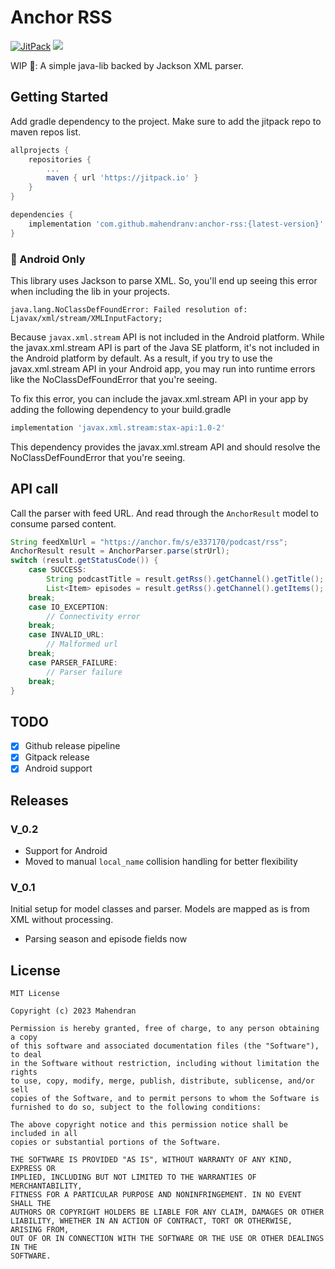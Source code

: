 # Anchor RSS

[![JitPack](https://img.shields.io/github/v/release/mahendranv/anchor-rss?color=green&label=JitPack&logo=hackthebox&logoColor=white&style=for-the-badge)](https://jitpack.io/#mahendranv/anchor-rss) ![](https://img.shields.io/github/issues/mahendranv/anchor-rss?style=for-the-badge)

WIP 🚧: A simple java-lib backed by Jackson XML parser.

## Getting Started
Add gradle dependency to the project. Make sure to add the jitpack repo to maven repos list.
```groovy
allprojects {
    repositories {
        ...
        maven { url 'https://jitpack.io' }
    }
}

dependencies {
    implementation 'com.github.mahendranv:anchor-rss:{latest-version}'
}
```

### 🚨 Android Only
This library uses Jackson to parse XML. So, you'll end up seeing this error when including the lib in your projects.
```
java.lang.NoClassDefFoundError: Failed resolution of: Ljavax/xml/stream/XMLInputFactory;
```

Because `javax.xml.stream` API is not included in the Android platform. While the javax.xml.stream API is part of the Java SE platform, it's not included in the Android platform by default. As a result, if you try to use the javax.xml.stream API in your Android app, you may run into runtime errors like the NoClassDefFoundError that you're seeing.

To fix this error, you can include the javax.xml.stream API in your app by adding the following dependency to your build.gradle 
```groovy
implementation 'javax.xml.stream:stax-api:1.0-2'
```
This dependency provides the javax.xml.stream API and should resolve the NoClassDefFoundError that you're seeing.


## API call
Call the parser with feed URL. And read through the `AnchorResult` model to consume parsed content.

```java
String feedXmlUrl = "https://anchor.fm/s/e337170/podcast/rss";
AnchorResult result = AnchorParser.parse(strUrl);
switch (result.getStatusCode()) {
    case SUCCESS:
        String podcastTitle = result.getRss().getChannel().getTitle();
        List<Item> episodes = result.getRss().getChannel().getItems();
    break;
    case IO_EXCEPTION:
        // Connectivity error
    break;
    case INVALID_URL:
        // Malformed url
    break;
    case PARSER_FAILURE:
        // Parser failure
    break;
}
```

## TODO
- [x] Github release pipeline
- [x] Gitpack release
- [x] Android support

## Releases
### V_0.2
+ Support for Android 
+ Moved to manual `local_name` collision handling for better flexibility
### V_0.1
Initial setup for model classes and parser. Models are mapped as is from XML without processing.
+ Parsing season and episode fields now

## License
```
MIT License

Copyright (c) 2023 Mahendran

Permission is hereby granted, free of charge, to any person obtaining a copy
of this software and associated documentation files (the "Software"), to deal
in the Software without restriction, including without limitation the rights
to use, copy, modify, merge, publish, distribute, sublicense, and/or sell
copies of the Software, and to permit persons to whom the Software is
furnished to do so, subject to the following conditions:

The above copyright notice and this permission notice shall be included in all
copies or substantial portions of the Software.

THE SOFTWARE IS PROVIDED "AS IS", WITHOUT WARRANTY OF ANY KIND, EXPRESS OR
IMPLIED, INCLUDING BUT NOT LIMITED TO THE WARRANTIES OF MERCHANTABILITY,
FITNESS FOR A PARTICULAR PURPOSE AND NONINFRINGEMENT. IN NO EVENT SHALL THE
AUTHORS OR COPYRIGHT HOLDERS BE LIABLE FOR ANY CLAIM, DAMAGES OR OTHER
LIABILITY, WHETHER IN AN ACTION OF CONTRACT, TORT OR OTHERWISE, ARISING FROM,
OUT OF OR IN CONNECTION WITH THE SOFTWARE OR THE USE OR OTHER DEALINGS IN THE
SOFTWARE.
```